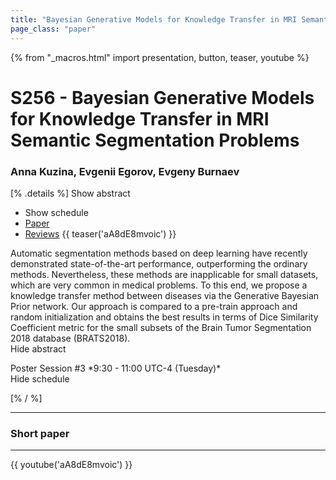 ```yaml
---
title: "Bayesian Generative Models for Knowledge Transfer in MRI Semantic Segmentation Problems"
page_class: "paper"
---
```


{% from "_macros.html" import presentation, button, teaser, youtube %}

# S256 - Bayesian Generative Models for Knowledge Transfer in MRI Semantic Segmentation Problems

### Anna Kuzina, Evgenii Egorov, Evgeny Burnaev

[% .details %]
<a class="toggle_visibility" data-selector=".abstract" data-level="3">Show abstract</a>
- <a class="toggle_visibility" data-selector=".schedule" data-level="3">Show schedule</a>
- <a href="https://openreview.net/pdf?id=3i6X1618wi">Paper</a>
- <a href="https://openreview.net/forum?id=3i6X1618wi">Reviews</a>
{{ teaser('aA8dE8mvoic') }}

<p>
    <span class="abstract">
        Automatic segmentation methods based on deep learning have recently demonstrated state-of-the-art performance, outperforming the ordinary methods. Nevertheless, these methods are inapplicable for small datasets, which are very common in medical problems. To this end, we propose a knowledge transfer method between diseases via the Generative Bayesian Prior network. Our approach is compared to a pre-train approach and random initialization and obtains the best results in terms of Dice Similarity Coefficient metric for the small subsets of the Brain Tumor Segmentation 2018 database (BRATS2018).
        <br>
        <span class="actions"><a class="toggle_visibility" data-level="2">Hide abstract</a></span>
    </span>
</p>

<p>
    <span class="schedule">
        Poster Session #3 *9:30 - 11:00 UTC-4 (Tuesday)*
        <br>
        <span class="actions"><a class="toggle_visibility" data-level="2">Hide schedule</a></span>
    </span>
</p>

<!-- {{ button("Access paper channel", "https://chat.midl.io/channel/s256") }} -->
[% / %]

---

### Short paper

---

{{ youtube('aA8dE8mvoic') }}